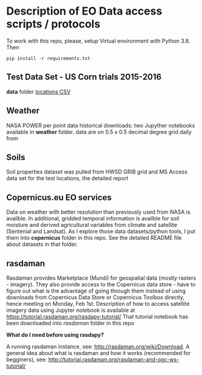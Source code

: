# Description of EO Data access scripts / protocols
To work with this repo, please, setup Virtual environment with Python 3.8. Then
~~~
pip install -r requirements.txt
~~~

## Test Data Set - US Corn trials 2015-2016
**data** folder [locations CSV](\data\location_table.csv)

## Weather

NASA POWER per point data historical downloads: two Jupyther notebooks available in **weather** folder. data are on 0.5 x 0.5 decimal degree grid daily from 


## Soils
Soil properties dataset was pulled from HWSD GRIB grid and MS Access data set for the test locations, the detailed report 


## Copernicus.eu EO services
Data on weather with better resolution than previously used from NASA is availble. In additional, gridded temporal information is availble for soil moisture and derived agricultural variables from climate and satellite (Sentenial and Landsat). As I explore those data datasets/python tools, I put them into **copernicus** folder in this repo.
See the detailed README file about datasets in that folder.


## rasdaman

Rasdaman provides Marketplace (Mundi) for geospatial data (mostly rasters - imagery). They also provide access to the Copernicus data store - have to figure out what is the advantage of going through them instead of using downloads from Copernicus Data Store or Copernicus Toolbox directly, hence meeting on Monday, Feb 1st.
Description of how to access satellite imagery data using Jupyter notebook is available at https://tutorial.rasdaman.org/rasdapy-tutorial/ 
That tutorial notebook has been downloaded into *rasdaman* folder in this repo

**What do I need before using rasdapy?**

A running rasdaman instance, see: http://rasdaman.org/wiki/Download.
A general idea about what is rasdaman and how it works (recommended for begginers), see: http://tutorial.rasdaman.org/rasdaman-and-ogc-ws-tutorial/